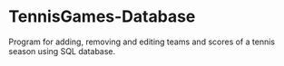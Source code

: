 # TennisGames-Database
Program for adding, removing and editing teams and scores of a tennis season using SQL database. 
